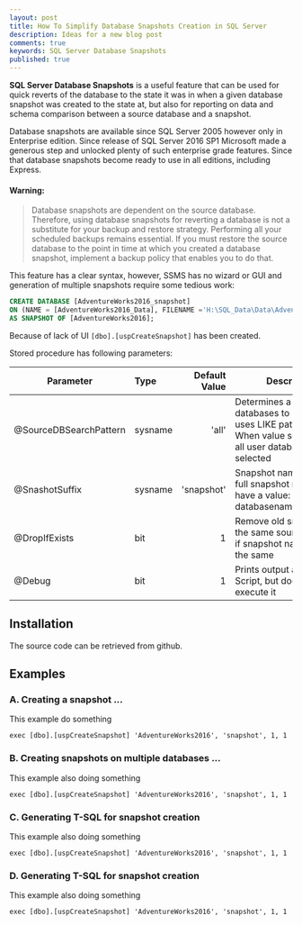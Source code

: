 ```yaml
---
layout: post
title: How To Simplify Database Snapshots Creation in SQL Server
description: Ideas for a new blog post
comments: true
keywords: SQL Server Database Snapshots
published: true
---
```


**SQL Server Database Snapshots** is a useful feature that can be used for quick reverts of the database to the state it was in when a given database snapshot was created to the state at, but also for reporting on data and schema comparison between a source database and a snapshot.

Database snapshots are available since SQL Server 2005 however only in Enterprise edition. Since release of SQL Server 2016 SP1 Microsoft made a generous step and unlocked plenty of such enterprise grade features. Since that database snapshots become ready to use in all editions, including Express. 

#### Warning:

> Database snapshots are dependent on the source database. Therefore, using database snapshots for reverting a database is not a substitute for your backup and restore strategy. Performing all your scheduled backups remains essential. If you must restore the source database to the point in time at which you created a database snapshot, implement a backup policy that enables you to do that.

This feature has a clear syntax, however, SSMS has no wizard or GUI and generation of multiple snapshots require some tedious work:

```sql
CREATE DATABASE [AdventureWorks2016_snapshot] 
ON (NAME = [AdventureWorks2016_Data], FILENAME ='H:\SQL_Data\Data\AdventureWorks2016_Data.mdf.snapshot')
AS SNAPSHOT OF [AdventureWorks2016];
```



Because of lack of UI `[dbo].[uspCreateSnapshot]` has been created. 

Stored procedure has following parameters:

| Parameter               | Type    | Default Value | Description      |
| ----------------------- |:--------| -------------:| ---------------- |
| @SourceDBSearchPattern  | sysname | 'all'         | Determines a list of databases to process, it uses LIKE pattern seach. When value set to All then all user databases selected                 | 
| @SnashotSuffix          | sysname | 'snapshot'    | Snapshot name suffix, the full snapshot name will have a value: databasename_suffixname                 |
| @DropIfExists           | bit     | 1             | Remove old snapshot on the same source database if  snapshot name is also the same                 |
| @Debug                  | bit     | 1             |  Prints output as SQL Script, but does not execute it                |


## Installation

The source code can be retrieved from github.


## Examples

### A.	Creating a snapshot ...

This example do something

    exec [dbo].[uspCreateSnapshot] 'AdventureWorks2016', 'snapshot', 1, 1

### B.	Creating snapshots on multiple databases ...
This example also doing something

    exec [dbo].[uspCreateSnapshot] 'AdventureWorks2016', 'snapshot', 1, 1


### C.	Generating T-SQL for snapshot creation
This example also doing something

    exec [dbo].[uspCreateSnapshot] 'AdventureWorks2016', 'snapshot', 1, 1


### D.	Generating T-SQL for snapshot creation
This example also doing something

    exec [dbo].[uspCreateSnapshot] 'AdventureWorks2016', 'snapshot', 1, 1



